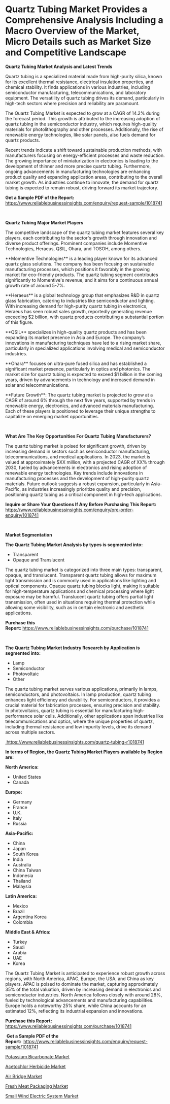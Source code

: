 <p><h1>Quartz Tubing Market Provides a Comprehensive Analysis Including a Macro Overview of the Market, Micro Details such as Market Size and Competitive Landscape</h1></p><p><strong>Quartz Tubing Market Analysis and Latest Trends</strong></p>
<p><p>Quartz tubing is a specialized material made from high-purity silica, known for its excellent thermal resistance, electrical insulation properties, and chemical stability. It finds applications in various industries, including semiconductor manufacturing, telecommunications, and laboratory equipment. The versatility of quartz tubing drives its demand, particularly in high-tech sectors where precision and reliability are paramount.</p><p>The Quartz Tubing Market is expected to grow at a CAGR of 14.2% during the forecast period. This growth is attributed to the increasing adoption of quartz tubing in the semiconductor industry, which requires high-quality materials for photolithography and other processes. Additionally, the rise of renewable energy technologies, like solar panels, also fuels demand for quartz products.</p><p>Recent trends indicate a shift toward sustainable production methods, with manufacturers focusing on energy-efficient processes and waste reduction. The growing importance of miniaturization in electronics is leading to the development of thinner and more precise quartz tubing. Furthermore, ongoing advancements in manufacturing technologies are enhancing product quality and expanding application areas, contributing to the overall market growth. As industries continue to innovate, the demand for quartz tubing is expected to remain robust, driving forward its market trajectory.</p></p>
<p><strong>Get a Sample PDF of the Report:&nbsp;</strong> <a href="https://www.reliablebusinessinsights.com/enquiry/request-sample/1018741?utm_campaign=62&utm_medium=2&utm_source=Github&utm_content=ia&utm_term=13112024&utm_id=quartz-tubing">https://www.reliablebusinessinsights.com/enquiry/request-sample/1018741</a></p>
<p>&nbsp;</p>
<p><strong>Quartz Tubing Major Market Players</strong></p>
<p><p>The competitive landscape of the quartz tubing market features several key players, each contributing to the sector's growth through innovation and diverse product offerings. Prominent companies include Momentive Technologies, Heraeus, QSIL, Ohara, and TOSOH, among others.</p><p>**Momentive Technologies** is a leading player known for its advanced quartz glass solutions. The company has been focusing on sustainable manufacturing processes, which positions it favorably in the growing market for eco-friendly products. The quartz tubing segment contributes significantly to Momentive's revenue, and it aims for a continuous annual growth rate of around 5-7%.</p><p>**Heraeus** is a global technology group that emphasizes R&D in quartz glass fabrication, catering to industries like semiconductor and lighting. With increasing demand for high-purity quartz tubing in electronics, Heraeus has seen robust sales growth, reportedly generating revenue exceeding $2 billion, with quartz products contributing a substantial portion of this figure.</p><p>**QSIL** specializes in high-quality quartz products and has been expanding its market presence in Asia and Europe. The company’s innovations in manufacturing techniques have led to a rising market share, particularly in specialized applications involving medical and semiconductor industries.</p><p>**Ohara** focuses on ultra-pure fused silica and has established a significant market presence, particularly in optics and photonics. The market size for quartz tubing is expected to exceed $1 billion in the coming years, driven by advancements in technology and increased demand in solar and telecommunications.</p><p>**Future Growth**: The quartz tubing market is projected to grow at a CAGR of around 6% through the next five years, supported by trends in renewable energy, electronics, and advanced materials manufacturing. Each of these players is positioned to leverage their unique strengths to capitalize on emerging market opportunities.</p></p>
<p>&nbsp;</p>
<p><strong>What Are The Key Opportunities For Quartz Tubing Manufacturers?</strong></p>
<p><p>The quartz tubing market is poised for significant growth, driven by increasing demand in sectors such as semiconductor manufacturing, telecommunications, and medical applications. In 2023, the market is valued at approximately $XX million, with a projected CAGR of XX% through 2030, fueled by advancements in electronics and rising adoption of renewable energy technologies. Key trends include innovations in manufacturing processes and the development of high-purity quartz materials. Future outlook suggests a robust expansion, particularly in Asia-Pacific, as industries increasingly prioritize quality and precision, positioning quartz tubing as a critical component in high-tech applications.</p></p>
<p><strong>Inquire or Share Your Questions If Any Before Purchasing This Report:</strong> <a href="https://www.reliablebusinessinsights.com/enquiry/pre-order-enquiry/1018741?utm_campaign=62&utm_medium=2&utm_source=Github&utm_content=ia&utm_term=13112024&utm_id=quartz-tubing">https://www.reliablebusinessinsights.com/enquiry/pre-order-enquiry/1018741</a></p>
<p>&nbsp;</p>
<p><strong>Market Segmentation</strong></p>
<p><strong>The Quartz Tubing Market Analysis by types is segmented into:</strong></p>
<p><ul><li>Transparent</li><li>Opaque and Translucent</li></ul></p>
<p><p>The quartz tubing market is categorized into three main types: transparent, opaque, and translucent. Transparent quartz tubing allows for maximum light transmission and is commonly used in applications like lighting and optical components. Opaque quartz tubing blocks light, making it suitable for high-temperature applications and chemical processing where light exposure may be harmful. Translucent quartz tubing offers partial light transmission, often used in situations requiring thermal protection while allowing some visibility, such as in certain electronic and aesthetic applications.</p></p>
<p><strong>Purchase this Report:&nbsp;</strong><a href="https://www.reliablebusinessinsights.com/purchase/1018741?utm_campaign=62&utm_medium=2&utm_source=Github&utm_content=ia&utm_term=13112024&utm_id=quartz-tubing">https://www.reliablebusinessinsights.com/purchase/1018741</a></p>
<p>&nbsp;</p>
<p><strong>The Quartz Tubing Market Industry Research by Application is segmented into:</strong></p>
<p><ul><li>Lamp</li><li>Semiconductor</li><li>Photovoltaic</li><li>Other</li></ul></p>
<p><p>The quartz tubing market serves various applications, primarily in lamps, semiconductors, and photovoltaics. In lamp production, quartz tubing enhances light efficiency and durability. For semiconductors, it provides a crucial material for fabrication processes, ensuring precision and stability. In photovoltaics, quartz tubing is essential for manufacturing high-performance solar cells. Additionally, other applications span industries like telecommunications and optics, where the unique properties of quartz, including thermal resistance and low impurity levels, drive its demand across multiple sectors.</p></p>
<p><a href="https://www.reliablebusinessinsights.com/quartz-tubing-r1018741?utm_campaign=62&utm_medium=2&utm_source=Github&utm_content=ia&utm_term=13112024&utm_id=quartz-tubing">&nbsp;https://www.reliablebusinessinsights.com/quartz-tubing-r1018741</a></p>
<p><strong>In terms of Region, the Quartz Tubing Market Players available by Region are:</strong></p>
<p>
    <p> <strong> North America: </strong>
        <ul>
            <li>United States</li>
            <li>Canada</li>
        </ul>
        </p> 
    <p> <strong> Europe: </strong>
        <ul>
            <li>Germany</li>
            <li>France</li>
            <li>U.K.</li>
            <li>Italy</li>
            <li>Russia</li>
        </ul>
        </p> 
    <p> <strong> Asia-Pacific: </strong>
        <ul>
            <li>China</li>
            <li>Japan</li>
            <li>South Korea</li>
            <li>India</li>
            <li>Australia</li>
            <li>China Taiwan</li>
            <li>Indonesia</li>
            <li>Thailand</li>
            <li>Malaysia</li>
        </ul>
        </p> 
    <p> <strong> Latin America: </strong>
        <ul>
            <li>Mexico</li>
            <li>Brazil</li>
            <li>Argentina Korea</li>
            <li>Colombia</li>
        </ul>
        </p> 
    <p> <strong> Middle East & Africa: </strong>
        <ul>
            <li>Turkey</li>
            <li>Saudi</li>
            <li>Arabia</li>
            <li>UAE</li>
            <li>Korea</li>
        </ul>
    </p>
    </p>
<p><p>The Quartz Tubing Market is anticipated to experience robust growth across regions, with North America, APAC, Europe, the USA, and China as key players. APAC is poised to dominate the market, capturing approximately 35% of the total valuation, driven by increasing demand in electronics and semiconductor industries. North America follows closely with around 28%, fueled by technological advancements and manufacturing capabilities. Europe holds a noteworthy 25% share, while China accounts for an estimated 12%, reflecting its industrial expansion and innovations.</p></p>
<p><strong>Purchase this Report: </strong><a href="https://www.reliablebusinessinsights.com/purchase/1018741?utm_campaign=62&utm_medium=2&utm_source=Github&utm_content=ia&utm_term=13112024&utm_id=quartz-tubing">https://www.reliablebusinessinsights.com/purchase/1018741</a></p>
<p>&nbsp;<strong>Get a Sample PDF of the Report:&nbsp;&nbsp;</strong><a href="https://www.reliablebusinessinsights.com/enquiry/request-sample/1018741?utm_campaign=62&utm_medium=2&utm_source=Github&utm_content=ia&utm_term=13112024&utm_id=quartz-tubing">https://www.reliablebusinessinsights.com/enquiry/request-sample/1018741</a></p>
<p><strong></strong></p>
<p><p><a href="https://www.linkedin.com/pulse/potassium-bicarbonate-market-innovations-trends-comprehensive-gyduc?utm_campaign=62&utm_medium=2&utm_source=Github&utm_content=ia&utm_term=13112024&utm_id=quartz-tubing">Potassium Bicarbonate Market</a></p><p><a href="https://github.com/SanjidaMahmud54/Market-Research-Report-List-1/blob/main/acetochlor-herbicide-market.md?utm_campaign=62&utm_medium=2&utm_source=Github&utm_content=ia&utm_term=13112024&utm_id=quartz-tubing">Acetochlor Herbicide Market</a></p><p><a href="https://issuu.com/reportprime-2/docs/air-bridge-market-size-2030.pptx_eca4145d1c635e?utm_campaign=62&utm_medium=2&utm_source=Github&utm_content=ia&utm_term=13112024&utm_id=quartz-tubing">Air Bridge Market</a></p><p><a href="https://www.linkedin.com/pulse/emerging-trends-fresh-meat-packaging-market-detailed-overview-ywrwc?utm_campaign=62&utm_medium=2&utm_source=Github&utm_content=ia&utm_term=13112024&utm_id=quartz-tubing">Fresh Meat Packaging Market</a></p><p><a href="https://issuu.com/reportprime-2/docs/small-wind-electric-system-market-s_d76f051afc19da?utm_campaign=62&utm_medium=2&utm_source=Github&utm_content=ia&utm_term=13112024&utm_id=quartz-tubing">Small Wind Electric System Market</a></p></p>